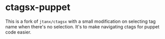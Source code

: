 # ctagsx-puppet

This is a fork of `jtanx/ctagsx` with a small modification on selecting tag name
when there's no selection. It's to make navigating ctags for puppet code easier.

